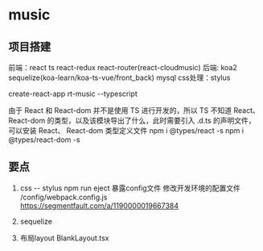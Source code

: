 # music

## 项目搭建

前端：react ts react-redux react-router(react-cloudmusic)
后端: koa2 sequelize(koa-learn/koa-ts-vue/front_back) mysql
css处理：stylus

create-react-app rt-music --typescript

由于 React 和 React-dom 并不是使用 TS 进行开发的，所以 TS 不知道 React、 React-dom 的类型，以及该模块导出了什么，此时需要引入 .d.ts 的声明文件，可以安装 React、 React-dom 类型定义文件
npm i @types/react -s
npm i @types/react-dom -s

## 要点

1. css -- stylus
npm run eject 暴露config文件
修改开发环境的配置文件  /config/webpack.config.js
<https://segmentfault.com/a/1190000019667384>
2. sequelize

3. 布局layout
BlankLayout.tsx
